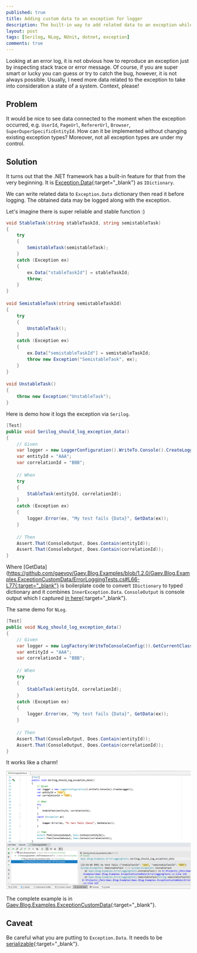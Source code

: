 ```yaml
---
published: true
title: Adding custom data to an exception for logger
description: The built-in way to add related data to an exception while logging using Serilog or NLog
layout: post
tags: [Serilog, NLog, NUnit, dotnet, exception]
comments: true
---
```


Looking at an error log, it is not obvious how to reproduce an exception just by inspecting stack trace or error message. Of course, if you are super smart or lucky you can guess or try to catch the bug, however, it is not always possible. Usually, I need more data related to the exception to take into consideration a state of a system. Context, please!

## Problem

It would be nice to see data connected to the moment when the exception occurred, e.g. `UserId`, `PageUrl`, `RefererUrl`, `Browser`, `SuperDuperSpecificEntityId`. How can it be implemented without changing existing exception types? Moreover, not all exception types are under my control.

## Solution

It turns out that the .NET framework has a built-in feature for that from the very beginning. It is [Exception.Data](https://docs.microsoft.com/en-us/dotnet/api/system.exception.data?view=netframework-4.7.2){:target="_blank"} as `IDictionary`.

We can write related data to `Exception.Data` dictionary then read it before logging. The obtained data may be logged along with the exception.

Let's imagine there is super reliable and stable function :)

```c#
void StableTask(string stableTaskId, string semistableTask)
{
    try
    {
        SemistableTask(semistableTask);
    }
    catch (Exception ex)
    {
        ex.Data["stableTaskId"] = stableTaskId;
        throw;
    }
}

void SemistableTask(string semistableTaskId)
{
    try
    {
        UnstableTask();
    }
    catch (Exception ex)
    {
        ex.Data["semistableTaskId"] = semistableTaskId;
        throw new Exception("SemistableTask", ex);
    }
}

void UnstableTask()
{
    throw new Exception("UnstableTask");
}
```

Here is demo how it logs the exception via `Serilog`.

```c#
[Test]
public void Serilog_should_log_exception_data()
{
    // Given
    var logger = new LoggerConfiguration().WriteTo.Console().CreateLogger();
    var entityId = "AAA";
    var correlationId = "BBB";

    // When
    try
    {
        StableTask(entityId, correlationId);
    }
    catch (Exception ex)
    {
        logger.Error(ex, "My test fails {Data}", GetData(ex));
    }

    // Then
    Assert.That(ConsoleOutput, Does.Contain(entityId));
    Assert.That(ConsoleOutput, Does.Contain(correlationId));
}

```

Where [GetData](https://github.com/gaevoy/Gaev.Blog.Examples/blob/1.2.0/Gaev.Blog.Examples.ExceptionCustomData/ErrorLoggingTests.cs#L66-L77{:target="_blank"} is boilerplate code to convert `IDictionary` to typed dictionary and it combines `InnerException.Data`. `ConsoleOutput` is console output which I captured [in here](https://github.com/gaevoy/Gaev.Blog.Examples/blob/1.2.0/Gaev.Blog.Examples.ExceptionCustomData/ErrorLoggingTests.cs#L79-L85){:target="_blank"}.

The same demo for `NLog`.

```c#
[Test]
public void NLog_should_log_exception_data()
{
    // Given
    var logger = new LogFactory(WriteToConsoleConfig()).GetCurrentClassLogger();
    var entityId = "AAA";
    var correlationId = "BBB";

    // When
    try
    {
        StableTask(entityId, correlationId);
    }
    catch (Exception ex)
    {
        logger.Error(ex, "My test fails {Data}", GetData(ex));
    }

    // Then
    Assert.That(ConsoleOutput, Does.Contain(entityId));
    Assert.That(ConsoleOutput, Does.Contain(correlationId));
}
```

It works like a charm!

![alt text](/img/exception-data-serilog.png "Exception data passed to Serilog")

The complete example is in [Gaev.Blog.Examples.ExceptionCustomData](https://github.com/gaevoy/Gaev.Blog.Examples/blob/1.2.0/Gaev.Blog.Examples.ExceptionCustomData/){:target="_blank"}.

## Caveat

Be careful what you are putting to `Exception.Data`. It needs to be [serializable](https://stackoverflow.com/a/7683796/1400547){:target="_blank"}.
